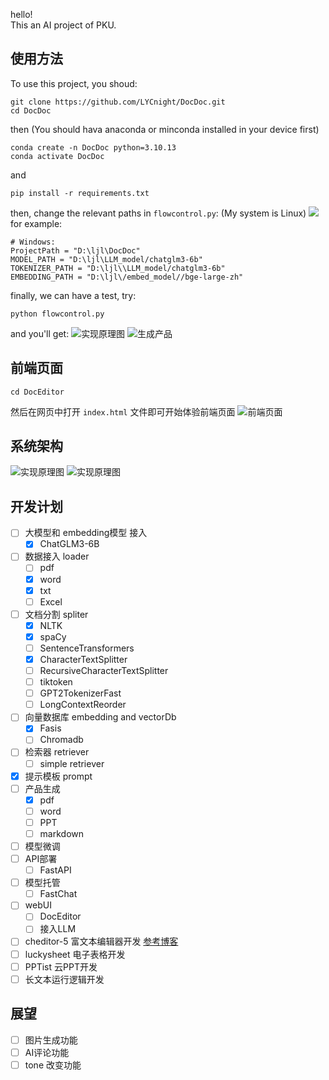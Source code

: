 hello!  
This an AI project of PKU.

## 使用方法
To use this project, you shoud:
```
git clone https://github.com/LYCnight/DocDoc.git
cd DocDoc
```

then (You should hava anaconda or minconda installed in your device first)
```
conda create -n DocDoc python=3.10.13
conda activate DocDoc
```

and
```
pip install -r requirements.txt
```
  
  
then, change the relevant paths in `flowcontrol.py`: (My system is Linux)
![](img/flowcontrol.png)  
for example:
``` shell
# Windows:
ProjectPath = "D:\ljl\DocDoc" 
MODEL_PATH = "D:\ljl\LLM_model/chatglm3-6b"
TOKENIZER_PATH = "D:\ljl\\LLM_model/chatglm3-6b"
EMBEDDING_PATH = "D:\ljl\/embed_model//bge-large-zh"
```



finally, we can have a test, try:
``` shell
python flowcontrol.py
```

and you'll get:
![实现原理图](img/运行截图.png)
![生成产品](img/生成产品.png)


## 前端页面
```shell
cd DocEditor
```
然后在网页中打开 `index.html` 文件即可开始体验前端页面
![前端页面](img/DocEditor.png)



## 系统架构
![实现原理图](img/大框架.jpg)
![实现原理图](img/细框架.jpg)


## 开发计划
- [ ] 大模型和 embedding模型 接入
    - [x] ChatGLM3-6B
- [ ] 数据接入 loader
    - [ ] pdf
    - [x] word
    - [x] txt
    - [ ] Excel
- [ ] 文档分割 spliter
    - [x] NLTK
    - [x] spaCy
    - [ ] SentenceTransformers
    - [x] CharacterTextSplitter
    - [ ] RecursiveCharacterTextSplitter
    - [ ] tiktoken
    - [ ] GPT2TokenizerFast
    - [ ] LongContextReorder
- [ ] 向量数据库 embedding and vectorDb
    - [x] Fasis
    - [ ] Chromadb
- [ ] 检索器  retriever
    - [ ] simple retriever
- [x] 提示模板  prompt
- [ ] 产品生成
    - [x] pdf
    - [ ] word
    - [ ] PPT
    - [ ] markdown
- [ ] 模型微调
- [ ] API部署
    - [ ] FastAPI
- [ ] 模型托管
    - [ ] FastChat
- [ ] webUI
    - [ ] DocEditor
    - [ ] 接入LLM
- [ ] cheditor-5 富文本编辑器开发 [参考博客](https://developer.aliyun.com/article/978503)
- [ ] luckysheet 电子表格开发
- [ ] PPTist 云PPT开发
- [ ] 长文本运行逻辑开发

## 展望
- [ ] 图片生成功能
- [ ] AI评论功能
- [ ] tone 改变功能 